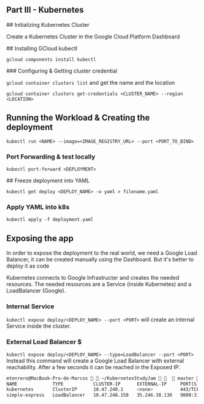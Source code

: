 ## Part III - Kubernetes 

## Initializing Kubernetes Cluster

Create a Kubernetes Cluster in the Google Cloud Platform Dashboard

## Installing GCloud kubectl

`gcloud components install kubectl`

### Configuring & Getting cluster credential

`gcloud container clusters list` and get the name and the location

`gcloud container clusters get-credentials <CLUSTER_NAME> --region <LOCATION>`

## Running the Workload & Creating the deployment

`kubectl run <NAME> --image=<IMAGE_REGISTRY_URL> --port <PORT_TO_BIND>`

### Port Forwarding & test locally

`kubectl port-forward <DEPLOYMENT>`

## Freeze deployment into YAML

`kubectl get deploy <DEPLOY_NAME> -o yaml > filename.yaml`

### Apply YAML into k8s

`kubectl apply -f deployment.yaml`

## Exposing the app

In order to expose the deployment to the real world, we need a Google Load Balancer, it can be created manually using the Dashboard. But it's better to deploy it as code

Kubernetes connects to Google Infrastructer and creates the needed resources. The needed resources are a Service (inside Kubernetes) and a LoadBalancer (Google).

### Internal Service 

`kubectl expose deploy/<DEPLOY_NAME> --port <PORT>` will create an internal Service inside the cluster.

### External Load Balancer $

`kubectl expose deploy/<DEPLOY_NAME> --type=LoadBalancer --port <PORT>` Instead this command will create a Google Load Balancer with external reachability. After a few seconds it can be reached in the Exposed IP:

```bash
mtenrero@MacBook-Pro-de-Marcos   ~/KubernetesStudyJam     master   kubectl get svc --watch                                                                     175  12:20:48 
NAME             TYPE           CLUSTER-IP      EXTERNAL-IP     PORT(S)          AGE
kubernetes       ClusterIP      10.47.240.1     <none>          443/TCP          40m
simple-express   LoadBalancer   10.47.248.158   35.246.38.130   9000:31112/TCP   1m
```